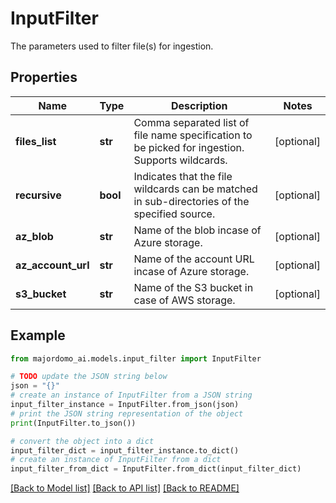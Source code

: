# InputFilter

The parameters used to filter file(s) for ingestion.

## Properties

Name | Type | Description | Notes
------------ | ------------- | ------------- | -------------
**files_list** | **str** | Comma separated list of file name specification to be picked for ingestion. Supports wildcards. | [optional] 
**recursive** | **bool** | Indicates that the file wildcards can be matched in sub-directories of the specified source. | [optional] 
**az_blob** | **str** | Name of the blob incase of Azure storage. | [optional] 
**az_account_url** | **str** | Name of the account URL incase of Azure storage. | [optional] 
**s3_bucket** | **str** | Name of the S3 bucket in case of AWS storage. | [optional] 

## Example

```python
from majordomo_ai.models.input_filter import InputFilter

# TODO update the JSON string below
json = "{}"
# create an instance of InputFilter from a JSON string
input_filter_instance = InputFilter.from_json(json)
# print the JSON string representation of the object
print(InputFilter.to_json())

# convert the object into a dict
input_filter_dict = input_filter_instance.to_dict()
# create an instance of InputFilter from a dict
input_filter_from_dict = InputFilter.from_dict(input_filter_dict)
```
[[Back to Model list]](../README.md#documentation-for-models) [[Back to API list]](../README.md#documentation-for-api-endpoints) [[Back to README]](../README.md)


